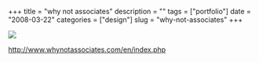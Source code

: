 +++
title = "why not associates"
description = ""
tags = ["portfolio"]
date = "2008-03-22"
categories = ["design"]
slug = "why-not-associates"
+++


 

  <div id="screens-thumbs" class="clearfix">
    <div class="txt-center" id="design-submission"><a href="http://www.whynotassociates.com/en/index.php"><img id='bluga-thumbnail-795' class='bluga-thumbnail large' src='//konigi.com/media/bluga/
wt47f2778c629c4_0.jpg'/></a></div>  
  </div>   
<p><a href="http://www.whynotassociates.com/en/index.php">http://www.whynotassociates.com/en/index.php</a></p>




